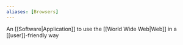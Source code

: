 ```yaml
---
aliases: [Browsers]
---
```


An [[Software|Application]] to use the [[World Wide Web|Web]] in a [[user]]-friendly way